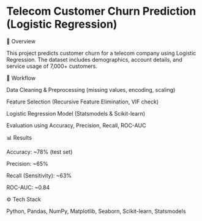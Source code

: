 # Telecom Customer Churn Prediction (Logistic Regression)
📌 Overview

This project predicts customer churn for a telecom company using Logistic Regression. The dataset includes demographics, account details, and service usage of 7,000+ customers.

🔑 Workflow

Data Cleaning & Preprocessing (missing values, encoding, scaling)

Feature Selection (Recursive Feature Elimination, VIF check)

Logistic Regression Model (Statsmodels & Scikit-learn)

Evaluation using Accuracy, Precision, Recall, ROC-AUC

📊 Results

Accuracy: ~78% (test set)

Precision: ~65%

Recall (Sensitivity): ~63%

ROC-AUC: ~0.84

⚙️ Tech Stack

Python, Pandas, NumPy, Matplotlib, Seaborn, Scikit-learn, Statsmodels
